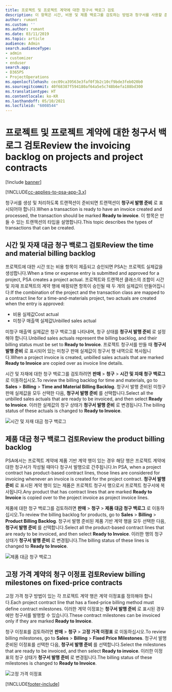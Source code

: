 ```yaml
---
title: 프로젝트 및 프로젝트 계약에 대한 청구서 백로그 검토
description: 이 항목은 시간, 비용 및 제품 백로그를 검토하는 방법과 청구서를 사용할 준비가 된 것으로 표시하는 방법에 대한 정보를 제공합니다.
author: rumant
ms.custom: ''
ms.author: rumant
ms.date: 03/11/2019
ms.topic: article
audience: Admin
search.audienceType:
- admin
- customizer
- enduser
search.app:
- D365PS
- ProjectOperations
ms.openlocfilehash: cec09ca39563e3faf0f3b2c10cf9bde3feb020b0
ms.sourcegitcommit: 40f68387f594180af64a5e5c748b6efa188bd300
ms.translationtype: HT
ms.contentlocale: ko-KR
ms.lasthandoff: 05/10/2021
ms.locfileid: "6008544"
---
```

# <a name="review-the-invoicing-backlog-on-projects-and-project-contracts"></a><span data-ttu-id="5e8f8-103">프로젝트 및 프로젝트 계약에 대한 청구서 백로그 검토</span><span class="sxs-lookup"><span data-stu-id="5e8f8-103">Review the invoicing backlog on projects and project contracts</span></span>

[!include [banner](../includes/psa-now-project-operations.md)]

[!INCLUDE[cc-applies-to-psa-app-3.x](../includes/cc-applies-to-psa-app-3x.md)]

<span data-ttu-id="5e8f8-104">청구서를 생성 및 처리하도록 트랜잭션이 준비되면 트랜잭션이 **청구서 발행 준비** 로 표시되어야 합니다.</span><span class="sxs-lookup"><span data-stu-id="5e8f8-104">When a transaction is ready to have an invoice created and processed, the transaction should be marked **Ready to invoice**.</span></span> <span data-ttu-id="5e8f8-105">이 항목은 만들 수 있는 트랜잭션의 타입을 설명합니다.</span><span class="sxs-lookup"><span data-stu-id="5e8f8-105">This topic describes the types of transactions that can be created.</span></span>

## <a name="review-the-time-and-material-billing-backlog"></a><span data-ttu-id="5e8f8-106">시간 및 자재 대금 청구 백로그 검토</span><span class="sxs-lookup"><span data-stu-id="5e8f8-106">Review the time and material billing backlog</span></span>

<span data-ttu-id="5e8f8-107">프로젝트에 대한 시간 또는 비용 항목이 제출되고 승인되면 PSA는 프로젝트 실제값을 생성합니다.</span><span class="sxs-lookup"><span data-stu-id="5e8f8-107">When a time or expense entry is submitted and approved for a project, PSA creates a project actual.</span></span> <span data-ttu-id="5e8f8-108">프로젝트와 트랜잭션 클래스의 조합이 시간 및 자재 프로젝트의 계약 행에 매핑되면 항목이 승인될 때 두 개의 실제값이 만들어집니다:</span><span class="sxs-lookup"><span data-stu-id="5e8f8-108">If the combination of the project and the transaction class are mapped to a contract line for a time-and-materials project, two actuals are created when the entry is approved:</span></span>

- <span data-ttu-id="5e8f8-109">비용 실제값</span><span class="sxs-lookup"><span data-stu-id="5e8f8-109">Cost actual</span></span> 
- <span data-ttu-id="5e8f8-110">미청구 매출액 실제값</span><span class="sxs-lookup"><span data-stu-id="5e8f8-110">Unbilled sales actual</span></span>

<span data-ttu-id="5e8f8-111">미청구 매출액 실제값은 청구 백로그를 나타내며, 청구 상태를 **청구서 발행 준비** 로 설정해야 합니다.</span><span class="sxs-lookup"><span data-stu-id="5e8f8-111">Unbilled sales actuals represent the billing backlog, and their billing status must be set to **Ready to Invoice**.</span></span> <span data-ttu-id="5e8f8-112">프로젝트 청구서를 만들 때 **청구서 발행 준비** 로 표시되어 있는 미청구 판매 실제값이 청구서 행 내역으로 복사됩니다.</span><span class="sxs-lookup"><span data-stu-id="5e8f8-112">When a project invoice is created, unbilled sales actuals that are marked **Ready to Invoice** are copied over as invoice line details.</span></span>

<span data-ttu-id="5e8f8-113">시간 및 자재에 대한 청구 백로그를 검토하려면 **판매** \> **청구** \> **시간 및 자재 청구 백로그** 로 이동하십시오.</span><span class="sxs-lookup"><span data-stu-id="5e8f8-113">To review the billing backlog for time and materials, go to **Sales** \> **Billing** \> **Time and Material Billing Backlog**.</span></span> <span data-ttu-id="5e8f8-114">청구서 발행 준비된 미청구 판매 실제값을 모두 선택한 다음, **청구서 발행 준비** 를 선택합니다.</span><span class="sxs-lookup"><span data-stu-id="5e8f8-114">Select all the unbilled sales actuals that are ready to be invoiced, and then select **Ready to Invoice**.</span></span> <span data-ttu-id="5e8f8-115">이러한 실제값의 청구 상태가 **청구서 발행 준비** 로 변경됩니다.</span><span class="sxs-lookup"><span data-stu-id="5e8f8-115">The billing status of these actuals is changed to **Ready to Invoice**.</span></span>

![시간 및 자재 대금 청구 백로그](media/TMBacklog.png)

## <a name="review-the-product-billing-backlog"></a><span data-ttu-id="5e8f8-117">제품 대금 청구 백로그 검토</span><span class="sxs-lookup"><span data-stu-id="5e8f8-117">Review the product billing backlog</span></span>

<span data-ttu-id="5e8f8-118">PSA에서는 프로젝트 계약에 제품 기반 계약 행이 있는 경우 해당 행은 프로젝트 계약에 대한 청구서가 작성될 때마다 청구서 발행으로 간주됩니다.</span><span class="sxs-lookup"><span data-stu-id="5e8f8-118">In PSA, when a project contract has product-based contract lines, those lines are considered for invoicing whenever an invoice is created for the project contract.</span></span> <span data-ttu-id="5e8f8-119">**청구서 발행 준비** 로 표시된 계약 행이 있는 제품은 프로젝트 청구서 행으로서 프로젝트 청구서에 복사됩니다.</span><span class="sxs-lookup"><span data-stu-id="5e8f8-119">Any product that has contract lines that are marked **Ready to Invoice** is copied over to the project invoice as project invoice lines.</span></span>

<span data-ttu-id="5e8f8-120">제품에 대한 청구 백로그를 검토하려면 **판매** \> **청구** \> **제품 대금 청구 백로그** 로 이동하십시오.</span><span class="sxs-lookup"><span data-stu-id="5e8f8-120">To review the billing backlog for products, go to **Sales** \> **Billing** \> **Product Billing Backlog**.</span></span> <span data-ttu-id="5e8f8-121">청구서 발행 준비된 제품 기반 계약 행을 모두 선택한 다음, **청구서 발행 준비** 를 선택합니다.</span><span class="sxs-lookup"><span data-stu-id="5e8f8-121">Select all the product-based contract lines that are ready to be invoiced, and then select **Ready to Invoice**.</span></span> <span data-ttu-id="5e8f8-122">이러한 행의 청구 상태가 **청구서 발행 준비** 로 변경됩니다.</span><span class="sxs-lookup"><span data-stu-id="5e8f8-122">The billing status of these lines is changed to **Ready to Invoice**.</span></span>

![제품 대금 청구 백로그](media/ProductBacklog.png)

## <a name="review-billing-milestones-on-fixed-price-contracts"></a><span data-ttu-id="5e8f8-124">고정 가격 계약의 청구 이정표 검토</span><span class="sxs-lookup"><span data-stu-id="5e8f8-124">Review billing milestones on fixed-price contracts</span></span>

<span data-ttu-id="5e8f8-125">고정 가격 청구 방법이 있는 각 프로젝트 계약 행은 계약 이정표를 정의해야 합니다.</span><span class="sxs-lookup"><span data-stu-id="5e8f8-125">Each project contract line that has a fixed-price billing method must define contract milestones.</span></span> <span data-ttu-id="5e8f8-126">이러한 계약 이정표는 **청구서 발행 준비** 로 표시된 경우에만 청구서를 발행할 수 있습니다.</span><span class="sxs-lookup"><span data-stu-id="5e8f8-126">These contract milestones can be invoiced only if they are marked **Ready to Invoice**.</span></span> 

<span data-ttu-id="5e8f8-127">청구 이정표를 검토하려면 **판매** \> **청구** \> **고정 가격 이정표** 로 이동하십시오.</span><span class="sxs-lookup"><span data-stu-id="5e8f8-127">To review billing milestones, go to **Sales** \> **Billing** \> **Fixed Price Milestones**.</span></span> <span data-ttu-id="5e8f8-128">청구서 발행 준비된 이정표를 선택한 다음, **청구서 발행 준비** 를 선택합니다.</span><span class="sxs-lookup"><span data-stu-id="5e8f8-128">Select the milestones that are ready to be invoiced, and then select **Ready to invoice**.</span></span> <span data-ttu-id="5e8f8-129">이러한 이정표의 청구 상태가 **청구서 발행 준비** 로 변경됩니다.</span><span class="sxs-lookup"><span data-stu-id="5e8f8-129">The billing status of these milestones is changed to **Ready to Invoice**.</span></span>

![고정 가격 이정표](media/FPBacklog.png)


[!INCLUDE[footer-include](../includes/footer-banner.md)]